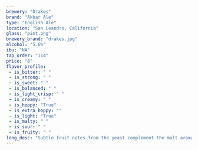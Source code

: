 ```yaml
---
brewery: "Drakes"
brand: "Akbar Ale"
type: "English Ale"
location: "San Leandro, California"
glass: "pint.png"
brewery_brand: "drakes.jpg"
alcohol: "5.6%"
ibu: "NA"
tap_order: "114"
price: "8"
flavor_profile:
 - is_bitter: " "
 - is_strong: " "
 - is_sweet: " "
 - is_balanced: " "
 - is_light_crisp: " "
 - is_creamy: " "
 - is_hoppy: "True"
 - is_extra_hoppy: ""
 - is_light: "True"
 - is_malty: " "
 - is_sour: " "
 - is_fruity: " "
long_desc: "Subtle fruit notes from the yeast complement the malt aromatics."
---
```


